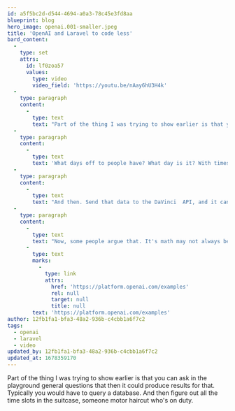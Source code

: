 ```yaml
---
id: a5f5bc2d-d544-4694-a0a3-78c45e3fd8aa
blueprint: blog
hero_image: openai.001-smaller.jpeg
title: 'OpenAI and Laravel to code less'
bard_content:
  -
    type: set
    attrs:
      id: lf0zoa57
      values:
        type: video
        video_field: 'https://youtu.be/nAay6hU3H4k'
  -
    type: paragraph
    content:
      -
        type: text
        text: "Part of the thing I was trying to show earlier is that you can ask in the playground general questions that then it could produce results for that. Typically you would have to query a database. And then figure out all the time slots in the suitcase, someone motor haircut who's on duty. "
  -
    type: paragraph
    content:
      -
        type: text
        text: 'What days off to people have? What day is it? With times in a 30 minute slot. So in this case, instead of having an interface that would ask someone to ask all this, or instead of coding a lot. You could just build a little, a widget to say, Hey. I want to hear cut. Between these times. '
  -
    type: paragraph
    content:
      -
        type: text
        text: "And then. Send that data to the DaVinci  API, and it can give you. The answer. So I didn't have to do query the database and try to figure out the best times I just handed DaVinci. The same exact question you see here. So it's a pretty interesting way of saying, Hey, how can this system be used to save me from writing code? "
  -
    type: paragraph
    content:
      -
        type: text
        text: "Now, some people argue that. It's math may not always be As strong as its language ability, but I think. It's going to get better. And I think that some of the things we could use it for still would work out really well. You'll see that they have a lot of options here and examples "
      -
        type: text
        marks:
          -
            type: link
            attrs:
              href: 'https://platform.openai.com/examples'
              rel: null
              target: null
              title: null
        text: 'https://platform.openai.com/examples'
author: 12fb1fa1-bfa3-48a2-936b-c4cbb1a6f7c2
tags:
  - openai
  - laravel
  - video
updated_by: 12fb1fa1-bfa3-48a2-936b-c4cbb1a6f7c2
updated_at: 1678359170
---
```

Part of the thing I was trying to show earlier is that you can ask in the playground general questions that then it could produce results for that. Typically you would have to query a database. And then figure out all the time slots in the suitcase, someone motor haircut who's on duty.